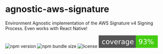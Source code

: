 # agnostic-aws-signature

Environment Agnostic implementation of the AWS Signature v4 Signing Process. Even works with React Native!

![npm version](https://img.shields.io/npm/v/agnostic-aws-signature)
![npm bundle size](https://img.shields.io/bundlephobia/min/agnostic-aws-signature)
![license](https://img.shields.io/npm/l/agnostic-aws-signature)
![jest coverage](https://raw.githubusercontent.com/RBrNx/agnostic-aws-signature/master/shields/coverage.svg)
